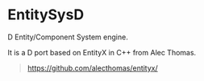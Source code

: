 EntitySysD
==========

D Entity/Component System engine.

It is a D port based on EntityX in C++ from Alec Thomas.
> https://github.com/alecthomas/entityx/
